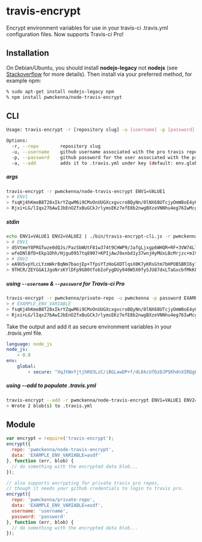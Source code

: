 # travis-encrypt
Encrypt environment variables for use in your travis-ci .travis.yml configuration files. Now supports Travis-ci Pro!

## Installation

On Debian/Ubuntu, you should install **nodejs-legacy** not
**nodejs** (see [Stackoverflow](http://stackoverflow.com/questions/21168141/can-not-install-packages-using-node-package-manager-in-ubuntu)
for more details). Then install via your preferred method, for example
npm:

```bash
% sudo apt-get install nodejs-legacy npm
% npm install pwmckenna/node-travis-encrypt
```

## CLI
```bash
Usage: travis-encrypt -r [repository slug] -u [username] -p [password] -a [key]

Options:
  -r, --repo        repository slug                                                   [string]
  -u, --username    github username associated with the pro travis repo               [string]
  -p, --password    github password for the user associated with the pro travis repo  [string]
  -a, --add         adds it to .travis.yml under key (default: env.global)            [string]
```

##### args
```bash
travis-encrypt -r pwmckenna/node-travis-encrypt ENV1=VALUE1
> # ENV1
> fsqKj4hKmeB8T28xIkrYZqwM6i9CMvOnUUGXcxgvcroBQyNn/0lNX68UTcjyOmW8oE4yOyHJ+rWLp6qEG \
> Rjxi+LG/lIqx27bAwIJbEnOZfxBuGCkJrlymsEKz7efE8b2nwgBXzeVNNhu4eg76IwMcgXL5QxrsYhwRMyXGcsOcBA=
```

##### stdin
```bash
echo ENV1=VALUE1 ENV2=VALUE2 | ./bin/travis-encrypt-cli.js -r pwmckenna/node-travis-encrypt
> # ENV1
> dSVtmeY8PRGTwze0dQJs/PazSbWUtF81w374t9CHWP9/JafgLjxgp6WHQR+RF+3VW74LlgOvD4q1XN2KT+nsN0 \
> wfeDNlBfD+Ekp1Ohh/Hjgu0957tq8907+KPIjAwJ9xnbd1y37wnjHyMUxLBcMrjzc+m1Vbx5E2gNEeMvApN28=
> # ENV2
> eA9USvpYLcLYzmWkrBqNm7baojEp+TfpsYTzHoGXDTlqsX0K7yKRsGtm7bHPOBSBRI6y71iT752NQn93broqwN \
> 9THCR/ZEYGGA1JgoNrsKYlDFp9G00tTobIoFygDUy940W5X0fySJU87dxLTaGxcbfMkKFAPamnpSEQI2Jkyso=
```

##### using `--username` & `--password` for Travis-ci Pro
```bash
travis-encrypt -r pwmckenna/private-repo -u pwmckenna -p password EXAMPLE_ENV_VARIABLE
> # EXAMPLE_ENV_VARIABLE
> fsqKj4hKmeB8T28xIkrYZqwM6i9CMvOnUUGXcxgvcroBQyNn/0lNX68UTcjyOmW8oE4yOyHJ+rWLp6qEG \
> Rjxi+LG/lIqx27bAwIJbEnOZfxBuGCkJrlymsEKz7efE8b2nwgBXzeVNNhu4eg76IwMcgXL5QxrsYhwRMyXGcsOcBA=
```

Take the output and add it as secure environment variables in your *.travis.yml* file.
```yml
language: node_js
node_js:
    - 0.8
env:
    global:
        - secure: "XqJtWxYjtjhRO3LzC/iBGLawDP+f/dL6kcUfDzDJPSKhdnXIRQgBE65g58hf1bPh4YowxuyPUnpK5pq6+frYQ6zNsW0AWBMa2dUP1FdSIxdCJNa3UHlMLYhqqECuVvev9A9NCijKBkuOOA+OvNgq9NIQsiS4g+dsaAlpuE72MYc="
```

##### using --add to populate .travis.yml
```bash
travis-encrypt --add -r pwmckenna/node-travis-encrypt ENV1=VALUE1 ENV2=VALUE2
> Wrote 2 blob(s) to .travis.yml
```

## Module
```js
var encrypt = require('travis-encrypt');
encrypt({
  repo: 'pwmckenna/node-travis-encrypt',
  data: 'EXAMPLE_ENV_VARIABLE=asdf'
}, function (err, blob) {
  // do something with the encrypted data blob...
});

// also supports encrypting for private travis pro repos,
// though it needs your github credentials to login to travis pro.
encrypt({
  repo: 'pwmckenna/private-repo',
  data: 'EXAMPLE_ENV_VARIABLE=asdf',
  username: 'username',
  password: 'password'
}, function (err, blob) {
  // do something with the encrypted data blob...
});
```
